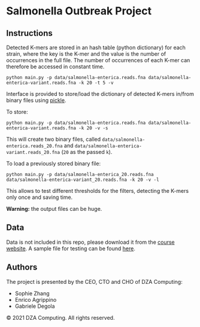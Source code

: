 # Salmonella Outbreak Project

## Instructions

Detected K-mers are stored in an hash table (python dictionary) for each strain, where the key is the K-mer and the
value is the number of occurrences in the full file. The number of occurrences of each K-mer can therefore be accessed
in constant time.

``
python main.py -p data/salmonella-enterica.reads.fna data/salmonella-enterica-variant.reads.fna -k 20 -t 5 -v
``

Interface is provided to store/load the dictionary of detected K-mers in/from binary files using
[pickle](https://docs.python.org/3/library/pickle.html).

To store:

``
python main.py -p data/salmonella-enterica.reads.fna data/salmonella-enterica-variant.reads.fna -k 20 -v -s
``

This will create two binary files, called `data/salmonella-enterica.reads_20.fna` and
`data/salmonella-enterica-variant.reads_20.fna` (`20` as the passed `k`).

To load a previously stored binary file:

``
python main.py -p data/salmonella-enterica_20.reads.fna data/salmonella-enterica-variant_20.reads.fna -k 20 -v -l
``

This allows to test different thresholds for the filters, detecting the K-mers only once and saving time.

**Warning:** the output files can be huge.

## Data

Data is not included in this repo, please download it from the
[course website](https://clovisg.github.io/teaching/protein-structure-prediction/sequences/). A sample file for
testing can be found
[here](https://gitlab.ensimag.fr/galiezc/protein-structure-prediction/-/blob/master/hands-on/reference-data/salmonella-enterica.reads.fna).

## Authors
The project is presented by the CEO, CTO and CHO of DZA Computing:
- Sophie Zhang
- Enrico Agrippino
- Gabriele Degola

© 2021 DZA Computing. All rights reserved.